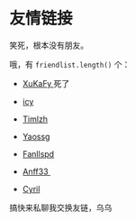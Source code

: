 # 友情链接


 笑死，根本没有朋友。

哦，有 `friendlist.length()` 个：

- <a href = "http://xukafy.github.io"> XuKaFy </a>死了
- <a href = "https://icys.top/"> icy</a>

- <a href = "https://timlzh.com/"> Timlzh </a>
- <a href = "https://yaossg.com/"> Yaossg </a>
- <a href = "https://fanllspd.com/">Fanllspd</a>
- <a href = "https://anff33.github.io">Anff33 </a>
- <a href="https://cyril07.wiki"> Cyril </a>

搞快来私聊我交换友链，乌乌

